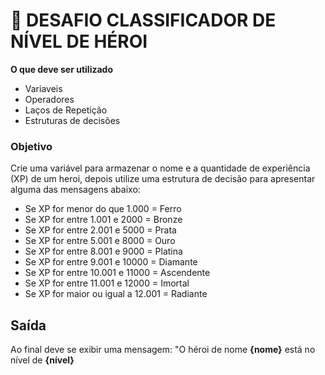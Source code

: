 # 🥇 DESAFIO CLASSIFICADOR DE NÍVEL DE HÉROI

**O que deve ser utilizado**

- Variaveis
- Operadores
- Laços de Repetição
- Estruturas de decisões

### Objetivo
Crie uma variável para armazenar o nome e a quantidade de experiência (XP) de um heroi, depois utilize uma estrutura de decisão para apresentar alguma das mensagens abaixo:
- Se XP for menor do que 1.000 = Ferro
- Se XP for entre 1.001 e 2000 = Bronze
- Se XP for entre 2.001 e 5000 = Prata
- Se XP for entre 5.001 e 8000 = Ouro
- Se XP for entre 8.001 e 9000 = Platina
- Se XP for entre 9.001 e 10000 = Diamante
- Se XP for entre 10.001 e 11000 = Ascendente
- Se XP for entre 11.001 e 12000 = Imortal
- Se XP for maior ou igual a 12.001 = Radiante

## Saída
Ao final deve se exibir uma mensagem:
"O héroi de nome **{nome}** está no nível de **{nível}**